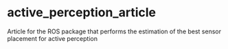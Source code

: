 # active_perception_article
Article for the ROS package that performs the estimation of the best sensor placement for active perception
